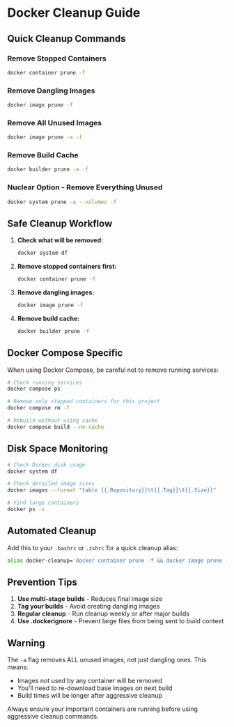 # Docker Cleanup Guide

## Quick Cleanup Commands

### Remove Stopped Containers
```bash
docker container prune -f
```

### Remove Dangling Images
```bash
docker image prune -f
```

### Remove All Unused Images
```bash
docker image prune -a -f
```

### Remove Build Cache
```bash
docker builder prune -a -f
```

### Nuclear Option - Remove Everything Unused
```bash
docker system prune -a --volumes -f
```

## Safe Cleanup Workflow

1. **Check what will be removed:**
   ```bash
   docker system df
   ```

2. **Remove stopped containers first:**
   ```bash
   docker container prune -f
   ```

3. **Remove dangling images:**
   ```bash
   docker image prune -f
   ```

4. **Remove build cache:**
   ```bash
   docker builder prune -f
   ```

## Docker Compose Specific

When using Docker Compose, be careful not to remove running services:

```bash
# Check running services
docker compose ps

# Remove only stopped containers for this project
docker compose rm -f

# Rebuild without using cache
docker compose build --no-cache
```

## Disk Space Monitoring

```bash
# Check Docker disk usage
docker system df

# Check detailed image sizes
docker images --format "table {{.Repository}}\t{{.Tag}}\t{{.Size}}"

# Find large containers
docker ps -s
```

## Automated Cleanup

Add this to your `.bashrc` or `.zshrc` for a quick cleanup alias:

```bash
alias docker-cleanup='docker container prune -f && docker image prune -f && docker builder prune -f'
```

## Prevention Tips

1. **Use multi-stage builds** - Reduces final image size
2. **Tag your builds** - Avoid creating dangling images
3. **Regular cleanup** - Run cleanup weekly or after major builds
4. **Use .dockerignore** - Prevent large files from being sent to build context

## Warning

The `-a` flag removes ALL unused images, not just dangling ones. This means:
- Images not used by any container will be removed
- You'll need to re-download base images on next build
- Build times will be longer after aggressive cleanup

Always ensure your important containers are running before using aggressive cleanup commands. 